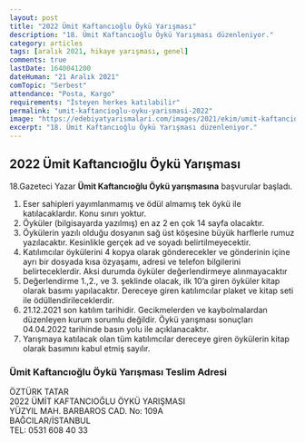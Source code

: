 ```yaml
---
layout: post
title: "2022 Ümit Kaftancıoğlu Öykü Yarışması"
description: "18. Ümit Kaftancıoğlu Öykü Yarışması düzenleniyor."
category: articles
tags: [aralık 2021, hikaye yarışması, genel]
comments: true
lastDate: 1640041200 
dateHuman: "21 Aralık 2021"
comTopic: "Serbest"
attendance: "Posta, Kargo"
requirements: "İsteyen herkes katılabilir"
permalink: "umit-kaftancioglu-oyku-yarismasi-2022"
image: "https://edebiyatyarismalari.com/images/2021/ekim/umit-kaftancioglu-oyku-yarismasi.jpg"
excerpt: "18. Ümit Kaftancıoğlu Öykü Yarışması düzenleniyor."
---
```


## 2022 Ümit Kaftancıoğlu Öykü Yarışması
18.Gazeteci Yazar **Ümit Kaftancıoğlu Öykü yarışmasına** başvurular başladı.

1. Eser sahipleri yayımlanmamış ve ödül almamış tek öykü ile katılacaklardır. Konu sınırı yoktur.
2. Öyküler (bilgisayarda yazılmış) en az 2 en çok 14 sayfa olacaktır.
3. Öykülerin yazılı olduğu dosyanın sağ üst köşesine büyük harflerle rumuz yazılacaktır. Kesinlikle gerçek ad ve soyadı belirtilmeyecektir.
4. Katılımcılar öykülerini 4 kopya olarak gönderecekler ve gönderinin içine ayrı bir dosyada kısa özyaşamı, adresi ve telefon bilgilerini belirteceklerdir. Aksi durumda öyküler değerlendirmeye alınmayacaktır
5. Değerlendirme 1.,2., ve 3. şeklinde olacak, ilk 10’a giren öyküler kitap olarak basımı yapılacaktır. Dereceye giren katılımcılar plaket ve kitap seti ile
ödüllendirileceklerdir.
6. 21.12.2021 son katılım tarihidir. Gecikmelerden ve kaybolmalardan düzenleyen kurum sorumlu değildir. Öykü yarışması sonuçları 04.04.2022 tarihinde basın yolu ile açıklanacaktır.
7. Yarışmaya katılacak olan tüm katılımcılar dereceye giren öykülerin kitap olarak basımını kabul etmiş sayılır. 

### Ümit Kaftancıoğlu Öykü Yarışması Teslim Adresi
ÖZTÜRK TATAR  
2022 ÜMİT KAFTANCIOĞLU ÖYKÜ YARIŞMASI  
YÜZYIL MAH. BARBAROS CAD. No: 109A  
BAĞCILAR/İSTANBUL  
TEL: 0531 608 40 33  